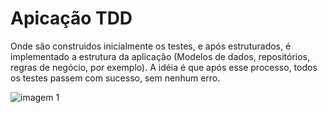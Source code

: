 # Apicação TDD

Onde são construidos inicialmente os testes, e após estruturados, é implementado a estrutura da aplicação (Modelos de dados, repositórios, regras de negócio, por exemplo).
A idéia é que após esse processo, todos os testes passem com sucesso, sem nenhum erro.

![imagem 1](https://media.licdn.com/dms/image/D4D12AQETC9Kq3s452A/article-cover_image-shrink_720_1280/0/1675287063027?e=2147483647&v=beta&t=iHwyGvQNKHlxJhLcooHzt6Ofgep20A6xJ94LoMLxNpY)
